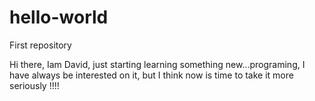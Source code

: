 # hello-world
First repository

Hi there, Iam David, just starting learning something new...programing, I have always be interested on it, but I think now is time to take it more seriously !!!!
